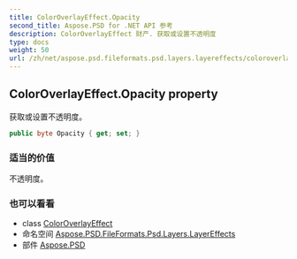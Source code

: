 ```yaml
---
title: ColorOverlayEffect.Opacity
second_title: Aspose.PSD for .NET API 参考
description: ColorOverlayEffect 财产. 获取或设置不透明度
type: docs
weight: 50
url: /zh/net/aspose.psd.fileformats.psd.layers.layereffects/coloroverlayeffect/opacity/
---
```

## ColorOverlayEffect.Opacity property

获取或设置不透明度。

```csharp
public byte Opacity { get; set; }
```

### 适当的价值

不透明度。

### 也可以看看

* class [ColorOverlayEffect](../)
* 命名空间 [Aspose.PSD.FileFormats.Psd.Layers.LayerEffects](../../coloroverlayeffect/)
* 部件 [Aspose.PSD](../../../)


